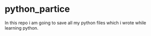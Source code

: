 # python_partice
In this repo i am going to save all my python files which i wrote while learning python.
